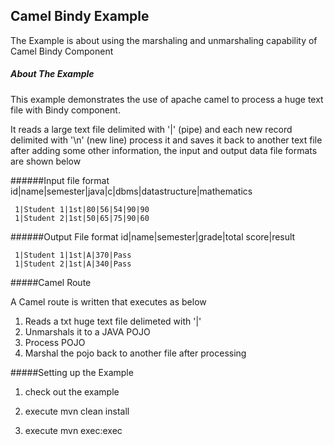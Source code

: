 Camel Bindy Example
-----------------------------------------

The Example is about using the marshaling and unmarshaling capability of Camel Bindy Component

##### About The Example

This example demonstrates the use of apache camel to process a huge text file with Bindy component.

It reads a large text file delimited with '|' (pipe) and each new record delimited with '\n' (new line)
process it and saves it back to another text file after adding some other information, the input and output data file
formats are shown below 


######Input file format
     id|name|semester|java|c|dbms|datastructure|mathematics

     1|Student 1|1st|80|56|54|90|90
     1|Student 2|1st|50|65|75|90|60  

######Output File format
     id|name|semester|grade|total score|result    

     1|Student 1|1st|A|370|Pass
     1|Student 2|1st|A|340|Pass 
          
#####Camel Route

	    
A Camel route is written that executes as below

1. Reads a txt huge text file delimeted with '|'  
2. Unmarshals it to a JAVA POJO
3. Process POJO
4. Marshal the pojo back to another file after processing


#####Setting up the Example

1. check out the example

2. execute mvn clean install
 
3. execute mvn exec:exec
			
